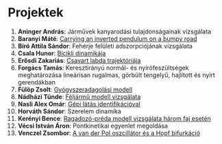 # Projektek

1. __Aninger András__: Járművek kanyarodási tulajdonságainak vizsgálata
2. __Baranyi Máté__: [Carrying an inverted pendulum on a bumpy road](https://github.com/csikja/diffeqs/tree/master/projects/BaranyiM)
3. __Biró Attila Sándor__: Fehérje felületi adszorpciójának vizsgálata
4. __Csala Hunor__: [Bicikli dinamikája](https://github.com/csikja/diffeqs/tree/master/projects/CsalaH)
5. __Erősdi Zakariás__: [Csavart labda trajektóriája](https://github.com/csikja/diffeqs/tree/master/projects/ErosdiZ)
6. __Forgács Tamás__: Keresztirányú normál- és nyírófeszültségek meghatározása lineárisan rugalmas, görbült tengelyű, hajlított és nyírt gerendákban
7. __Fülöp Zsolt__: [Gyógyszeradagolási modell](https://github.com/csikja/diffeqs/tree/master/projects/FulopZs)
8. __Nádházi Tünde__: [Féljármű modell vizsgálata](https://github.com/csikja/diffeqs/tree/master/projects/NadhaziT)
9. __Nasli Alex Omár__: [Gépi látás identifikációval](https://github.com/csikja/diffeqs/tree/master/projects/NasliA)
10. __Horváth Sándor__: Szerelem dinamika
11. __Kerényi Bence__: [Ragadozó-préda modell vizsgálata három faj esetén](https://github.com/csikja/diffeqs/tree/master/projects/KerenyiB)
12. __Vécsi István Áron__: Pontkinetikai egyenlet megoldása
13. __Venczel Zsombor__: [A van der Pol oszcillátor és a Hopf bifurkáció](https://github.com/csikja/diffeqs/tree/master/projects/VenczelZs)